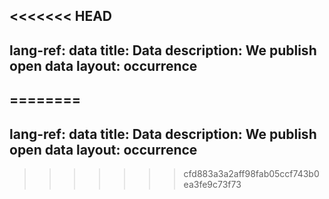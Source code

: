 <<<<<<< HEAD
---
lang-ref: data
title: Data
description: We publish open data
layout: occurrence
---
========
---
lang-ref: data
title: Data
description: We publish open data
layout: occurrence
---

>>>>>>> cfd883a3a2aff98fab05ccf743b0ea3fe9c73f73 